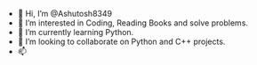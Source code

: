 - 👋 Hi, I’m @Ashutosh8349
- 👀 I’m interested in Coding, Reading Books and solve problems.
- 🌱 I’m currently learning Python.
- 💞️ I’m looking to collaborate on Python and C++ projects.
- 📫

<!---
Ashutosh8349/Ashutosh8349 is a ✨ special ✨ repository because its `README.md` (this file) appears on your GitHub profile.
You can click the Preview link to take a look at your changes.
--->
